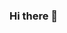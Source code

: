 ### Hi there 👋

<!--
**simon1re/simon1re** is a ✨ _special_ ✨ repository because its `README.md` (this file) appears on your GitHub profile.


** Software developer** 
Hi, my name is Simon and I am a aspiring software developer and computer science student. I am passionate about using technology to solve problems and improve people's lives. In my free time, I enjoy learning about new programming languages and technologies, and working on personal projects. I am excited to continue learning and growing as a developer as I pursue my studies and career.

 🔭 I’m currently working on my own startup
 🌱 I’m currently learning React 


